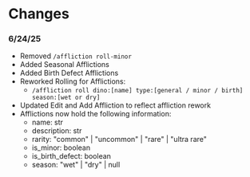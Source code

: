 # Changes

### 6/24/25

- Removed `/affliction roll-minor`
- Added Seasonal Afflictions
- Added Birth Defect Afflictions
- Reworked Rolling for Afflictions:
  - `/affliction roll dino:[name] type:[general / minor / birth] season:[wet or dry]`
- Updated Edit and Add Affliction to reflect affliction rework
- Afflictions now hold the following information:
  - name: str
  - description: str
  - rarity: "common" | "uncommon" | "rare" | "ultra rare"
  - is_minor: boolean
  - is_birth_defect: boolean
  - season: "wet" | "dry" | null